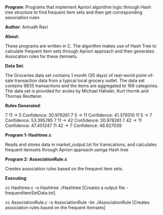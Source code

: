 **Program**: Programs that implement Apriori algorithm logic through Hash tree structure to find frequent item sets and then get corresponding association rules 

**Author**: Anirudh Ravi

**About**:

These programs are written in C. The algorithm makes use of Hash Tree to calculate frequent item sets through Apriori approach and then generates Assocation rules for these itemsets.

**Data Set**:

The Groceries data set contains 1 month (30 days) of real-world point-of-sale transaction data from a typical local grocery outlet. The data set contains 9835 transactions and the items are aggregated to 169 categories. The data set is provided for arules by Michael Hahsler, Kurt Hornik and Thomas Reutterer.

**Rules Generated**:

7 11 -> 5 Confidence: 30.978261
7 5 -> 11 Confidence: 41.379310
11 5 -> 7 Confidence: 53.395785
7 11 -> 42 Confidence: 30.978261
7 42 -> 11 Confidence: 47.401247
11 42 -> 7 Confidence: 48.927039

**Program 1: Hashtree.c**

Reads and stores data in market_output.txt for transcations, and calculates frequent itemsets through Apriori approach usinga Hash tree

**Program 2: AssociationRule.c**

Creates association rules based on the frequent item sets.

**Executing**:

cc Hashtree.c -o Hashtree
./Hashtree
[Creates a output file - frequentItemSetData.txt]

cc AssociationRule.c -o AssociationRule -lm
./AssociationRule
[Creates association rules based on the frequent itemsets]

